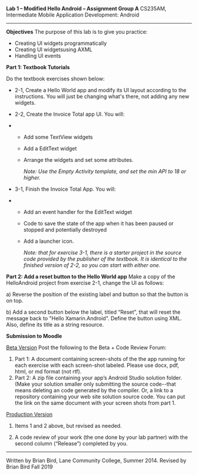 **Lab 1 – Modified Hello Android – Assignment Group A**
CS235AM, Intermediate Mobile Application Development: Android

------

**Objectives**
The purpose of this lab is to give you practice:

- Creating UI widgets programmatically
- Creating UI widgetsusing AXML
- Handling UI events

 

**Part 1: Textbook Tutorials**

Do the textbook exercises shown below:

- 2-1, Create a Hello World app and modify its UI layout according to the instructions. You will just be changing what's there, not adding any new widgets.

- 2-2, Create the Invoice Total app UI. You will:

- - Add some TextView widgets

  - Add a EditText widget

  - Arrange the widgets and set some attributes.

    *Note: Use the Empty Activity template, and set the min API to 18 or higher.*

- 3-1, Finish the Invoice Total App. You will:

- - Add an event handler for the EditText widget

  - Code to save the state of the app when it has been paused or stopped and potentially destroyed

  - Add a launcher icon.

    *Note: that for exercise 3-1, there is a starter project in the source code provided by the publisher of the textbook. It is identical to the finished version of 2-2, so you can start with either one.*

    

**Part 2: Add a reset button to the Hello World app** 
Make a copy of the HelloAndroid project from exercise 2-1, change the UI as follows:

a)     Reverse the position of the existing label and button so that the button is on top.

b)     Add a second button below the label, titled “Reset”, that will reset the message back to "Hello Xamarin.Android". Define the button using XML. Also, define its title as a string resource. 

 

**Submission to Moodle**

<u>Beta Version</u>
Post the following to the Beta + Code Review Forum:

1. Part 1: A document containing screen-shots of the the app running for each exercise with each screen-shot labeled. Please use docx, pdf, html, or md format (not rtf).
2. Part 2: A zip file containing your app’s Android Studio solution folder. (Make your solution smaller only submitting the source code--that means deleting an code generated by the compiler.
   Or, a link to a repository containing your web site solution source code. You can put the link on the same document with your screen shots from part 1.

 

<u>Production Version</u>

1. Items 1 and 2 above, but revised as needed.

2. A code review of your work (the one done by your lab partner) with the second column (“Release”) completed by you.

   

------

Written by Brian Bird, Lane Community College, Summer 2014. Revised by Brian Bird Fall 2019